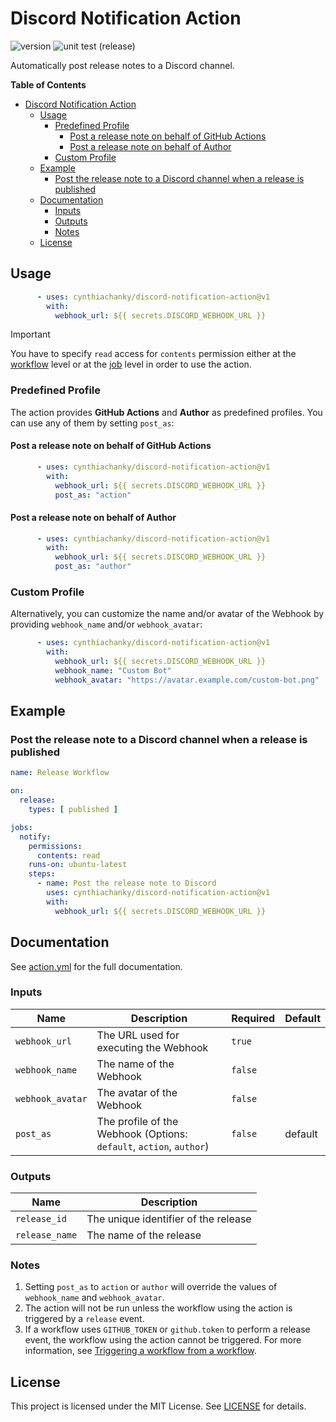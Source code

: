 # Discord Notification Action

![version](https://img.shields.io/badge/version-1.0.0-brightgreen)
![unit test (release)](https://github.com/cynthiachanky/discord-notification-action/actions/workflows/unit-test-release.yml/badge.svg)

Automatically post release notes to a Discord channel.

**Table of Contents**
<!-- TOC -->
* [Discord Notification Action](#discord-notification-action)
  * [Usage](#usage)
    * [Predefined Profile](#predefined-profile)
      * [Post a release note on behalf of GitHub Actions](#post-a-release-note-on-behalf-of-github-actions)
      * [Post a release note on behalf of Author](#post-a-release-note-on-behalf-of-author)
    * [Custom Profile](#custom-profile)
  * [Example](#example)
    * [Post the release note to a Discord channel when a release is published](#post-the-release-note-to-a-discord-channel-when-a-release-is-published)
  * [Documentation](#documentation)
    * [Inputs](#inputs)
    * [Outputs](#outputs)
    * [Notes](#notes)
  * [License](#license)
<!-- TOC -->

## Usage

```yaml
      - uses: cynthiachanky/discord-notification-action@v1
        with:
          webhook_url: ${{ secrets.DISCORD_WEBHOOK_URL }}
```

> [!IMPORTANT]
> You have to specify `read` access for `contents` permission either at
> the [workflow](https://docs.github.com/en/actions/reference/workflow-syntax-for-github-actions#permissions) level or
> at
> the [job](https://docs.github.com/en/actions/reference/workflow-syntax-for-github-actions#jobsjob_idpermissions) level
> in order to use the action.

### Predefined Profile

The action provides **GitHub Actions** and **Author** as predefined profiles. You can use any of them by setting
`post_as`:

#### Post a release note on behalf of GitHub Actions

```yaml
      - uses: cynthiachanky/discord-notification-action@v1
        with:
          webhook_url: ${{ secrets.DISCORD_WEBHOOK_URL }}
          post_as: "action"
```

#### Post a release note on behalf of Author

```yaml
      - uses: cynthiachanky/discord-notification-action@v1
        with:
          webhook_url: ${{ secrets.DISCORD_WEBHOOK_URL }}
          post_as: "author"
```

### Custom Profile

Alternatively, you can customize the name and/or avatar of the Webhook by providing `webhook_name` and/or
`webhook_avatar`:

```yaml
      - uses: cynthiachanky/discord-notification-action@v1
        with:
          webhook_url: ${{ secrets.DISCORD_WEBHOOK_URL }}
          webhook_name: "Custom Bot"
          webhook_avatar: "https://avatar.example.com/custom-bot.png"
```

## Example

### Post the release note to a Discord channel when a release is published

```yaml
name: Release Workflow

on:
  release:
    types: [ published ]

jobs:
  notify:
    permissions:
      contents: read
    runs-on: ubuntu-latest
    steps:
      - name: Post the release note to Discord
        uses: cynthiachanky/discord-notification-action@v1
        with:
          webhook_url: ${{ secrets.DISCORD_WEBHOOK_URL }}
```

## Documentation

See [action.yml](action.yml) for the full documentation.

### Inputs

| Name             | Description                                                         | Required | Default |
|------------------|---------------------------------------------------------------------|----------|---------|
| `webhook_url`    | The URL used for executing the Webhook                              | `true`   |         |
| `webhook_name`   | The name of the Webhook                                             | `false`  |         |
| `webhook_avatar` | The avatar of the Webhook                                           | `false`  |         |
| `post_as`        | The profile of the Webhook (Options: `default`, `action`, `author`) | `false`  | default |

### Outputs

| Name           | Description                          |
|----------------|--------------------------------------|
| `release_id`   | The unique identifier of the release |
| `release_name` | The name of the release              |

### Notes

1. Setting `post_as` to `action` or `author` will override the values of `webhook_name` and `webhook_avatar`.
2. The action will not be run unless the workflow using the action is triggered by a `release` event.
3. If a workflow uses `GITHUB_TOKEN` or `github.token` to perform a release event, the workflow using the action cannot
   be triggered. For more information,
   see [Triggering a workflow from a workflow](https://docs.github.com/en/actions/how-tos/writing-workflows/choosing-when-your-workflow-runs/triggering-a-workflow#triggering-a-workflow-from-a-workflow).

## License

This project is licensed under the MIT License. See [LICENSE](LICENSE) for details.
